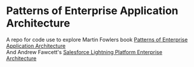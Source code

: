 # Patterns of Enterprise Application Architecture 

A repo for code use to explore Martin Fowlers book [Patterns of Enterprise Application Architecture](https://www.amazon.com/Patterns-Enterprise-Application-Architecture-Martin/dp/0321127420) <br>
And Andrew Fawcett's [Salesforce Lightning Platform Enterprise Architecture](https://www.amazon.com/Salesforce-Lightning-Platform-Enterprise-Architecture/dp/1789956714/ref=sr_1_4?crid=14DW75JDBAKOL&keywords=andrew+fawcett&qid=1650815418&s=books&sprefix=Andrew+Faw%2Cstripbooks%2C71&sr=1-4)